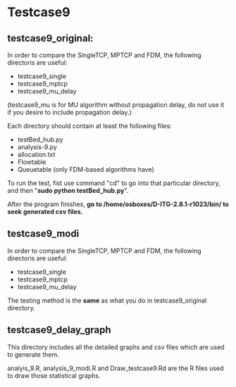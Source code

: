 # Testcase9 
## testcase9\_original:
In order to compare the SingleTCP, MPTCP and FDM, the following directoris are useful:  
 
* testcase9_single
* testcase9_mptcp
* testcase9\_mu_delay  

(testcase9\_mu is for MU algorithm without propagation delay, do not use it if you desire to include propagation delay.)

Each directory should contain at least the following files:  

* testBed_hub.py
* analysis-9.py
* allocation.txt
* Flowtable
* Queuetable (only FDM-based algorithms have)

To run the test, fist use command "cd" to go into that particular directory, and then "**sudo python testBed_hub.py**".

After the program finishes, **go to /home/osboxes/D-ITG-2.8.1-r1023/bin/ to seek generated csv files.**

## testcase9\_modi
In order to compare the SingleTCP, MPTCP and FDM, the following directoris are useful:  
 
* testcase9_single
* testcase9_mptcp
* testcase9\_mu_delay

The testing method is the **same** as what you do in testcase9_original directory.

## testcase9\_delay\_graph
This directory includes all the detailed graphs and csv files which are used to generate them.

analyis\_9.R, analysis\_9\_modi.R and Draw\_testcase9.Rd are the R files used to draw those statistical graphs.